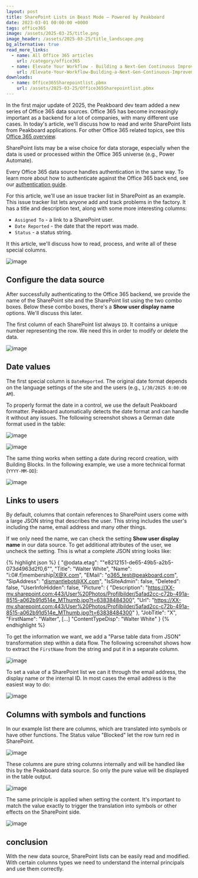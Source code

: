 ```yaml
---
layout: post
title: SharePoint Lists in Beast Mode – Powered by Peakboard
date: 2023-03-01 00:00:00 +0000
tags: office365
image: /assets/2025-03-25/title.png
image_header: /assets/2025-03-25/title_landscape.png
bg_alternative: true
read_more_links:
  - name: All Office 365 articles
    url: /category/office365
  - name: Elevate Your Workflow - Building a Next-Gen Continuous Improvement Board with Office 365 ToDo
    url: /Elevate-Your-Workflow-Building-a-Next-Gen-Continuous-Improvement-Board-with-Office-365-ToDo.html
downloads:
  - name: Office365Sharepointlist.pbmx
    url: /assets/2025-03-25/Office365Sharepointlist.pbmx
---
```

In the first major update of 2025, the Peakboard dev team added a new series of Office 365 data sources. Office 365 has become increasingly important as a backend for a lot of companies, with many different use cases. In today's article, we'll discuss how to read and write SharePoint lists from Peakboard applications. For other Office 365 related topics, see this [Office 365 overview](/category/office365).

SharePoint lists may be a wise choice for data storage, especially when the data is used or processed within the Office 365 universe (e.g., Power Automate).

Every Office 365 data source handles authentication in the same way. To learn more about how to authenticate against the Office 365 back end, see our [authentication guide](/Getting-started-with-the-new-Office-365-Data-Sources.html).

For this article, we'll use an issue tracker list in SharePoint as an example. This issue tracker list lets anyone add and track problems in the factory. It has a title and description text, along with some more interesting columns:
* `Assigned To` - a link to a SharePoint user.
* `Date Reported` - the date that the report was made.
* `Status` - a status string.

It this article, we'll discuss how to read, process, and write all of these special columns.

![image](/assets/2025-03-25/010.png)

## Configure the data source

After successfully authenticating to the Office 365 backend, we provide the name of the SharePoint site and the SharePoint list using the two combo boxes. Below these combo boxes, there's a **Show user display name** options. We'll discuss this later.

The first column of each SharePoint list always `ID`. It contains a unique number representing the row. We need this in order to modify or delete the data.  

![image](/assets/2025-03-25/020.png)

## Date values

The first special column is `DateReported`. The original date format depends on the language settings of the site and the users (e.g., `1/30/2025 8:00:00 AM`).

To properly format the date in a control, we use the default Peakboard formatter. Peakboard automatically detects the date format and can handle it without any issues. The following screenshot shows a German date format used in the table:

![image](/assets/2025-03-25/030.png)

![image](/assets/2025-03-25/035.png)

The same thing works when setting a date during record creation, with Building Blocks. In the following example, we use a more technical format (`YYYY-MM-DD`):

![image](/assets/2025-03-25/036.png)

## Links to users

By default, columns that contain references to SharePoint users come with a large JSON string that describes the user. This string includes the user's including the name, email address and many other things.

If we only need the name, we can check the setting **Show user display name** in our data source. To get additional attributes of the user, we uncheck the setting. This is what a complete JSON string looks like:

{% highlight json %}
{
  "@odata.etag": "\"e8212151-de65-49b5-a2b5-073d4963d2f0,6\"",
  "Title": "Walter White",
  "Name": "i:0#.f|membership|X@X.com",
  "EMail": "o365_test@peakboard.com",
  "SipAddress": "dismantlebot@XX.com",
  "IsSiteAdmin": false,
  "Deleted": false,
  "UserInfoHidden": false,
  "Picture": {
    "Description": "https://XX-my.sharepoint.com:443/User%20Photos/Profilbilder/5afad2cc-c72b-491a-8515-a062b91d514e_MThumb.jpg?t=63838484300",
    "Url": "https://XX-my.sharepoint.com:443/User%20Photos/Profilbilder/5afad2cc-c72b-491a-8515-a062b91d514e_MThumb.jpg?t=63838484300"
  },
  "JobTitle": "X",
  "FirstName": "Walter",
[...]
  "ContentTypeDisp": "Walter White"
}
{% endhighlight %}

To get the information we want, we add a "Parse table data from JSON" transformation step within a data flow. The following screenshot shows how to extract the `FirstName` from the string and put it in a separate column.

![image](/assets/2025-03-25/040.png)

To set a value of a SharePoint list we can it through the email address, the display name or the internal ID. In most cases the email address is the easiest way to do:

![image](/assets/2025-03-25/045.png)

## Columns with symbols and functions

In our example list there are columns, which are translated into symbols or have other functions. The Status value "Blocked" let the row turn red in SharePoint.

![image](/assets/2025-03-25/050.png)

These columns are pure string columns internally and will be handled like this by the Peakboard data source. So only the pure value will be displayed in the table output.

![image](/assets/2025-03-25/051.png)

The same principle is applied when setting the content. It's important to match the value exactly to trigger the translation into symbols or other effects on the SharePoint side.

![image](/assets/2025-03-25/055.png)

## conclusion

With the new data source, SharePoint lists can be easily read and modified. With certain columns types we need to understand the internal principals and use them correctly.


